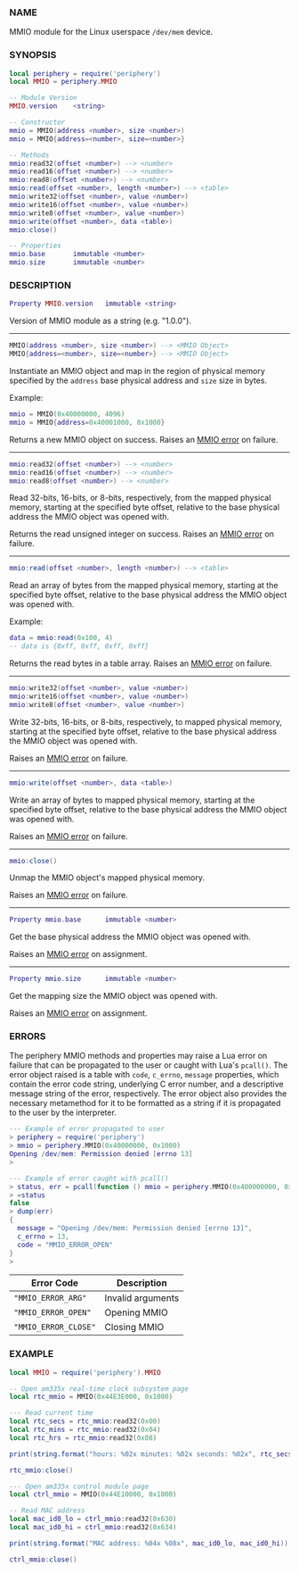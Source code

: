 ### NAME

MMIO module for the Linux userspace `/dev/mem` device.

### SYNOPSIS

``` lua
local periphery = require('periphery')
local MMIO = periphery.MMIO

-- Module Version
MMIO.version    <string>

-- Constructor
mmio = MMIO(address <number>, size <number>)
mmio = MMIO{address=<number>, size=<number>}

-- Methods
mmio:read32(offset <number>) --> <number>
mmio:read16(offset <number>) --> <number>
mmio:read8(offset <number>) --> <number>
mmio:read(offset <number>, length <number>) --> <table>
mmio:write32(offset <number>, value <number>)
mmio:write16(offset <number>, value <number>)
mmio:write8(offset <number>, value <number>)
mmio:write(offset <number>, data <table>)
mmio:close()

-- Properties
mmio.base       immutable <number>
mmio.size       immutable <number>
```

### DESCRIPTION

``` lua
Property MMIO.version   immutable <string>
```
Version of MMIO module as a string (e.g. "1.0.0").

--------------------------------------------------------------------------------

``` lua
MMIO(address <number>, size <number>) --> <MMIO Object>
MMIO{address=<number>, size=<number>} --> <MMIO Object>
```
Instantiate an MMIO object and map in the region of physical memory specified by the `address` base physical address and `size` size in bytes.

Example:
``` lua
mmio = MMIO(0x40000000, 4096)
mmio = MMIO{address=0x40001000, 0x1000}
```

Returns a new MMIO object on success. Raises an [MMIO error](#errors) on failure.

--------------------------------------------------------------------------------

``` lua
mmio:read32(offset <number>) --> <number>
mmio:read16(offset <number>) --> <number>
mmio:read8(offset <number>) --> <number>
```
Read 32-bits, 16-bits, or 8-bits, respectively, from the mapped physical memory, starting at the specified byte offset, relative to the base physical address the MMIO object was opened with.

Returns the read unsigned integer on success. Raises an [MMIO error](#errors) on failure.

--------------------------------------------------------------------------------

``` lua
mmio:read(offset <number>, length <number>) --> <table>
```
Read an array of bytes from the mapped physical memory, starting at the specified byte offset, relative to the base physical address the MMIO object was opened with.

Example:
``` lua
data = mmio:read(0x100, 4)
-- data is {0xff, 0xff, 0xff, 0xff}
```

Returns the read bytes in a table array. Raises an [MMIO error](#errors) on failure.

--------------------------------------------------------------------------------

``` lua
mmio:write32(offset <number>, value <number>)
mmio:write16(offset <number>, value <number>)
mmio:write8(offset <number>, value <number>)
```
Write 32-bits, 16-bits, or 8-bits, respectively, to mapped physical memory, starting at the specified byte offset, relative to the base physical address the MMIO object was opened with.

Raises an [MMIO error](#errors) on failure.

--------------------------------------------------------------------------------

``` lua
mmio:write(offset <number>, data <table>)
```
Write an array of bytes to mapped physical memory, starting at the specified byte offset, relative to the base physical address the MMIO object was opened with.

Raises an [MMIO error](#errors) on failure.

--------------------------------------------------------------------------------

``` lua
mmio:close()
```
Unmap the MMIO object's mapped physical memory.

Raises an [MMIO error](#errors) on failure.

--------------------------------------------------------------------------------

``` lua
Property mmio.base      immutable <number>
```
Get the base physical address the MMIO object was opened with.

Raises an [MMIO error](#errors) on assignment.

--------------------------------------------------------------------------------

``` lua
Property mmio.size      immutable <number>
```
Get the mapping size the MMIO object was opened with.

Raises an [MMIO error](#errors) on assignment.

### ERRORS

The periphery MMIO methods and properties may raise a Lua error on failure that can be propagated to the user or caught with Lua's `pcall()`. The error object raised is a table with `code`, `c_errno`, `message` properties, which contain the error code string, underlying C error number, and a descriptive message string of the error, respectively. The error object also provides the necessary metamethod for it to be formatted as a string if it is propagated to the user by the interpreter.

``` lua
--- Example of error propagated to user
> periphery = require('periphery')
> mmio = periphery.MMIO(0x40000000, 0x1000)
Opening /dev/mem: Permission denied [errno 13]
> 

--- Example of error caught with pcall()
> status, err = pcall(function () mmio = periphery.MMIO(0x400000000, 0x1000) end)
> =status
false
> dump(err)
{
  message = "Opening /dev/mem: Permission denied [errno 13]",
  c_errno = 13,
  code = "MMIO_ERROR_OPEN"
}
> 
```

| Error Code            | Description           |
|-----------------------|-----------------------|
| `"MMIO_ERROR_ARG"`    | Invalid arguments     |
| `"MMIO_ERROR_OPEN"`   | Opening MMIO          |
| `"MMIO_ERROR_CLOSE"`  | Closing MMIO          |

### EXAMPLE

``` lua
local MMIO = require('periphery').MMIO

-- Open am335x real-time clock subsystem page
local rtc_mmio = MMIO(0x44E3E000, 0x1000)

--- Read current time
local rtc_secs = rtc_mmio:read32(0x00)
local rtc_mins = rtc_mmio:read32(0x04)
local rtc_hrs = rtc_mmio:read32(0x08)

print(string.format("hours: %02x minutes: %02x seconds: %02x", rtc_secs, rtc_mins, rtc_hrs))

rtc_mmio:close()

--- Open am335x control module page
local ctrl_mmio = MMIO(0x44E10000, 0x1000)

-- Read MAC address
local mac_id0_lo = ctrl_mmio:read32(0x630)
local mac_id0_hi = ctrl_mmio:read32(0x634)

print(string.format("MAC address: %04x %08x", mac_id0_lo, mac_id0_hi))

ctrl_mmio:close()
```


